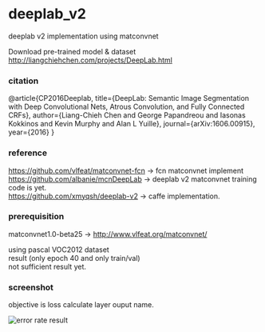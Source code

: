# deeplab_v2
deeplab v2 implementation using matconvnet


Download pre-trained model & dataset  
http://liangchiehchen.com/projects/DeepLab.html

### citation  
@article{CP2016Deeplab,
  title={DeepLab: Semantic Image Segmentation with Deep Convolutional Nets, Atrous Convolution, and Fully Connected CRFs},
  author={Liang-Chieh Chen and George Papandreou and Iasonas Kokkinos and Kevin Murphy and Alan L Yuille},
  journal={arXiv:1606.00915},
  year={2016}
}

### reference  
https://github.com/vlfeat/matconvnet-fcn -> fcn matconvnet implement  
https://github.com/albanie/mcnDeepLab -> deeplab v2 matconvnet training code is yet.  
https://github.com/xmyqsh/deeplab-v2 -> caffe implementation.  

### prerequisition
matconvnet1.0-beta25 -> http://www.vlfeat.org/matconvnet/  


using pascal VOC2012 dataset  
result (only epoch 40 and only train/val)   
not sufficient result yet.  
  
### screenshot  
objective is loss calculate layer ouput name.  

![error rate result](https://user-images.githubusercontent.com/30647846/39246752-7184852a-48d2-11e8-8f37-02af37451051.png)

